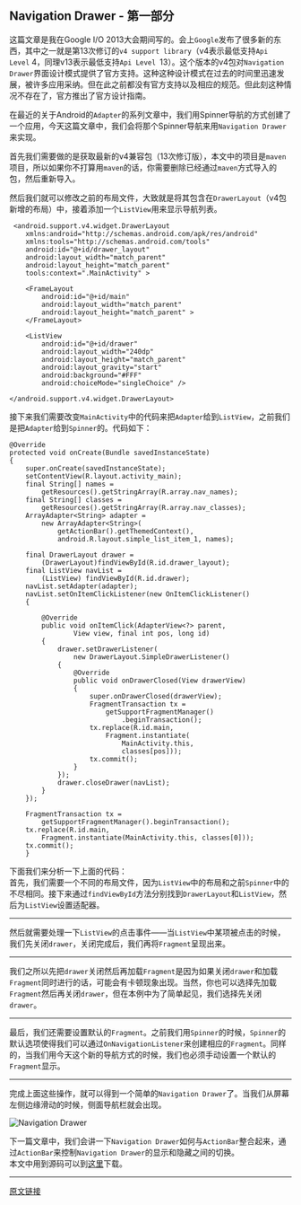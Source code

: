 ## Navigation Drawer  - 第一部分   

这篇文章是我在Google I/O 2013大会期间写的。会上`Google`发布了很多新的东西，其中之一就是第13次修订的`v4 support library`（v4表示最低支持`Api Level` 4，同理v13表示最低支持`Api Level `13）。这个版本的v4包对`Navigation Drawer`界面设计模式提供了官方支持。这种这种设计模式在过去的时间里迅速发展，被许多应用采纳。但在此之前都没有官方支持以及相应的规范。但此刻这种情况不存在了，官方推出了官方设计指南。  

在最近的关于Android的`Adapter`的系列文章中，我们用Spinner导航的方式创建了一个应用，今天这篇文章中，我们会将那个Spinner导航来用`Navigation Drawer`来实现。  

首先我们需要做的是获取最新的v4兼容包（13次修订版），本文中的项目是`maven`项目，所以如果你不打算用`maven`的话，你需要删除已经通过`maven`方式导入的包，然后重新导入。   

然后我们就可以修改之前的布局文件，大致就是将其包含在`DrawerLayout`（v4包新增的布局）中，接着添加一个`ListView`用来显示导航列表。     

```
 <android.support.v4.widget.DrawerLayout
    xmlns:android="http://schemas.android.com/apk/res/android"
    xmlns:tools="http://schemas.android.com/tools"
    android:id="@+id/drawer_layout"
    android:layout_width="match_parent"
    android:layout_height="match_parent"
    tools:context=".MainActivity" >
 
    <FrameLayout
        android:id="@+id/main"
        android:layout_width="match_parent"
        android:layout_height="match_parent" >
    </FrameLayout>
 
    <ListView
        android:id="@+id/drawer"
        android:layout_width="240dp"
        android:layout_height="match_parent"
        android:layout_gravity="start"
        android:background="#FFF"
        android:choiceMode="singleChoice" />
 
</android.support.v4.widget.DrawerLayout>      
```        
接下来我们需要改变`MainActivity`中的代码来把`Adapter`给到`ListView`，之前我们是把`Adapter`给到`Spinner`的。代码如下：

```   
@Override
protected void onCreate(Bundle savedInstanceState)
{
    super.onCreate(savedInstanceState);
    setContentView(R.layout.activity_main);
    final String[] names = 
        getResources().getStringArray(R.array.nav_names);
    final String[] classes = 
        getResources().getStringArray(R.array.nav_classes);
    ArrayAdapter<String> adapter = 
        new ArrayAdapter<String>(
            getActionBar().getThemedContext(), 
            android.R.layout.simple_list_item_1, names);
 
    final DrawerLayout drawer = 
        (DrawerLayout)findViewById(R.id.drawer_layout);
    final ListView navList = 
        (ListView) findViewById(R.id.drawer);
    navList.setAdapter(adapter);
    navList.setOnItemClickListener(new OnItemClickListener()
    {
 
        @Override
        public void onItemClick(AdapterView<?> parent, 
                View view, final int pos, long id)
        {
            drawer.setDrawerListener( 
                new DrawerLayout.SimpleDrawerListener()
            {
                @Override
                public void onDrawerClosed(View drawerView)
                {
                    super.onDrawerClosed(drawerView);
                    FragmentTransaction tx = 
                        getSupportFragmentManager()
                            .beginTransaction();
                    tx.replace(R.id.main, 
                        Fragment.instantiate(
                            MainActivity.this, 
                            classes[pos]));
                    tx.commit();
                }
            });
            drawer.closeDrawer(navList);
        }
    });
 
    FragmentTransaction tx = 
        getSupportFragmentManager().beginTransaction();
    tx.replace(R.id.main,
        Fragment.instantiate(MainActivity.this, classes[0]));
    tx.commit();
    }   

```
下面我们来分析一下上面的代码：   
首先，我们需要一个不同的布局文件，因为`ListView`中的布局和之前`Spinner`中的不尽相同。接下来通过`findViewById`方法分别找到`DrawerLayout`和`ListView`，然后为`ListView`设置适配器。
___
然后就需要处理一下`ListView`的点击事件——当`ListView`中某项被点击的时候，我们先关闭`drawer`，关闭完成后，我们再将`Fragment`呈现出来。     
___
我们之所以先把`drawer`关闭然后再加载`Fragment`是因为如果关闭`drawer`和加载`Fragment`同时进行的话，可能会有卡顿现象出现。当然，你也可以选择先加载`Fragment`然后再关闭`drawer`，但在本例中为了简单起见，我们选择先关闭`drawer`。  
___   
最后，我们还需要设置默认的`Fragment`。之前我们用`Spinner`的时候，`Spinner`的默认选项使得我们可以通过`OnNavigationListener`来创建相应的`Fragment`。同样的，当我们用今天这个新的导航方式的时候，我们也必须手动设置一个默认的`Fragment`显示。    
___
完成上面这些操作，就可以得到一个简单的`Navigation Drawer`了。当我们从屏幕左侧边缘滑动的时候，侧面导航栏就会出现。   

![Navigation Drawer](http://blog.stylingandroid.com/wp-content/uploads/2013/05/simple.png)

下一篇文章中，我们会讲一下`Navigation Drawer`如何与`ActionBar`整合起来，通过`ActionBar`来控制`Navigation Drawer`的显示和隐藏之间的切换。  
本文中用到源码可以到[这里](https://bitbucket.org/StylingAndroid/adapters/src/03263bae4437e5e26c5d433bbfacb3ffd429a1cd/?at=NavigationDrawerPart1)下载。   
___
[原文链接](http://blog.stylingandroid.com/archives/1793)